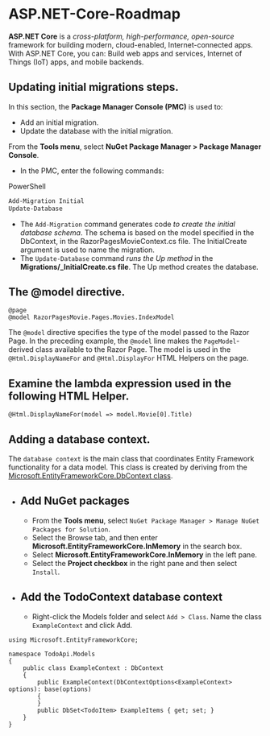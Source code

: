 # ASP.NET-Core-Roadmap

**ASP.NET Core** is a *cross-platform, high-performance, open-source* framework for building modern, cloud-enabled, Internet-connected apps. With ASP.NET Core, you can: Build web apps and services, Internet of Things (IoT) apps, and mobile backends.

## Updating initial migrations steps.
In this section, the **Package Manager Console (PMC)** is used to:
* Add an initial migration.
* Update the database with the initial migration.

From the **Tools menu**, select **NuGet Package Manager > Package Manager Console**.
* In the PMC, enter the following commands:

PowerShell
```Powershell
Add-Migration Initial
Update-Database
```
* The `Add-Migration` command generates code *to create the initial database schema*. The schema is based on the model specified in the DbContext, in the RazorPagesMovieContext.cs file. The InitialCreate argument is used to name the migration.
* The `Update-Database` command *runs the Up method* in the **Migrations/<time-stamp>_InitialCreate.cs file**. The Up method creates the database.
  
## The @model directive.
```CSHTML
@page
@model RazorPagesMovie.Pages.Movies.IndexModel
```
The `@model` directive specifies the type of the model passed to the Razor Page. In the preceding example, the `@model` line makes the `PageModel`-derived class available to the Razor Page. The model is used in the `@Html.DisplayNameFor` and `@Html.DisplayFor` HTML Helpers on the page.

## Examine the lambda expression used in the following HTML Helper.
```CSHTML
@Html.DisplayNameFor(model => model.Movie[0].Title)
```
## Adding a database context.
The `database context` is the main class that coordinates Entity Framework functionality for a data model. This class is created by deriving from the [Microsoft.EntityFrameworkCore.DbContext class](https://docs.microsoft.com/en-us/dotnet/api/microsoft.entityframeworkcore.dbcontext?view=efcore-5.0).
* ## Add NuGet packages
  - From the **Tools menu**, select `NuGet Package Manager > Manage NuGet Packages for Solution`.
  - Select the Browse tab, and then enter **Microsoft.EntityFrameworkCore.InMemory** in the search box.
  - Select **Microsoft.EntityFrameworkCore.InMemory** in the left pane.
  - Select the **Project checkbox** in the right pane and then select `Install`.
* ## Add the TodoContext database context
  - Right-click the Models folder and select `Add > Class`. Name the class `ExampleContext` and click Add.
```CSharp
using Microsoft.EntityFrameworkCore;

namespace TodoApi.Models
{
    public class ExampleContext : DbContext
    {
        public ExampleContext(DbContextOptions<ExampleContext> options): base(options)
        {
        }
        public DbSet<TodoItem> ExampleItems { get; set; }
    }
}
```
